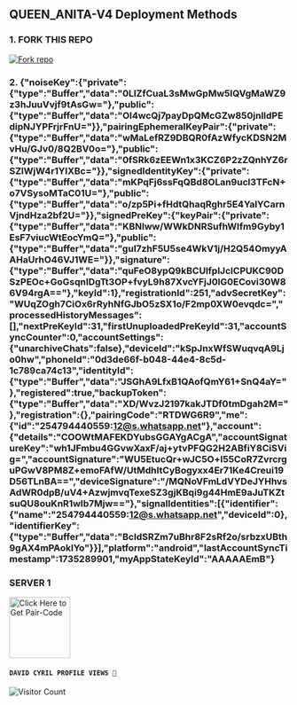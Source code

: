  ## QUEEN_ANITA-V4 Deployment Methods

### 1. FORK THIS REPO

<a href='https://github.com/DeeCeeXxx/Queen_Anita-V4/fork' target="_blank"><img alt='Fork repo' src='https://img.shields.io/badge/Fork This Repo-black?style=for-the-badge&logo=git&logoColor=white'/></a>

### 2. {"noiseKey":{"private":{"type":"Buffer","data":"0LIZfCuaL3sMwGpMw5lQVgMaWZ9z3hJuuVvjf9tAsGw="},"public":{"type":"Buffer","data":"OI4wcQj7payDpQMcGZw850jnlldPEdipNJYPFrjrFnU="}},"pairingEphemeralKeyPair":{"private":{"type":"Buffer","data":"wMaLefRZ9DBQR0fAzWfycKDSN2MvHu/GJv0/8Q2BV0o="},"public":{"type":"Buffer","data":"0fSRk6zEEWn1x3KCZ6P2zZQnhYZ6rSZlWjW4r1YIXBc="}},"signedIdentityKey":{"private":{"type":"Buffer","data":"mKPqFj6ssFqQBd8OLan9ucl3TFcN+o7VSysoMTaC01U="},"public":{"type":"Buffer","data":"o/zp5Pi+fHdtQhaqRghr5E4YalYCarnVjndHza2bf2U="}},"signedPreKey":{"keyPair":{"private":{"type":"Buffer","data":"KBNlww/WWkDNRSufhWIfm9Gyby1EsF7viucWtEocYmQ="},"public":{"type":"Buffer","data":"guI7zhF5U5se4WkV1j/H2Q54OmyyAAHaUrhO46VJ1WE="}},"signature":{"type":"Buffer","data":"quFeO8ypQ9kBCUlfplJcICPUKC90DSzPEOc+GoGsqnIDgTt3OP+fvyL9h87XvcYFjJ0lG0ECovi30W86V94rgA=="},"keyId":1},"registrationId":251,"advSecretKey":"WUqZOgh7CiOx6rRyhNfGJbO5zSX1o/F2mp0XW0evqdc=","processedHistoryMessages":[],"nextPreKeyId":31,"firstUnuploadedPreKeyId":31,"accountSyncCounter":0,"accountSettings":{"unarchiveChats":false},"deviceId":"kSpJnxWfSWuqvqA9Ljo0hw","phoneId":"0d3de66f-b048-44e4-8c5d-1c789ca74c13","identityId":{"type":"Buffer","data":"JSGhA9LfxB1QAofQmY61+SnQ4aY="},"registered":true,"backupToken":{"type":"Buffer","data":"XD/WvzJ2197kakJTDf0tmDgah2M="},"registration":{},"pairingCode":"RTDWG6R9","me":{"id":"254794440559:12@s.whatsapp.net"},"account":{"details":"COOWtMAFEKDYubsGGAYgACgA","accountSignatureKey":"wh1JFmbu4GGvwXaxF/aj+ytvPFQG2H2ABfiY8CiSVig=","accountSignature":"WU5EtucQr+wJC5O+l55CoR7ZvrcrguPGwV8PM8Z+emoFAfW/UtMdhItCyBogyxx4Er71Ke4Creui19D56TLnBA==","deviceSignature":"/MQNoVFmLdVYDeJYHhvsAdWR0dpB/uV4+AzwjmvqTexeSZ3gjKBqi9g44HmE9aJuTKZtsuQU8ouKnR1wIb7Mjw=="},"signalIdentities":[{"identifier":{"name":"254794440559:12@s.whatsapp.net","deviceId":0},"identifierKey":{"type":"Buffer","data":"BcIdSRZm7uBhr8F2sRf2o/srbzxUBth9gAX4mPAoklYo"}}],"platform":"android","lastAccountSyncTimestamp":1735289901,"myAppStateKeyId":"AAAAAEmB"}
### SERVER 1 
 
<a href="https://anita-v4-pairing.onrender.com/pair"><img src="https://img.shields.io/badge/SESSION_ID-blue" alt="Click Here to Get Pair-Code" width="110"></a>   



#### ```DAVID CYRIL PROFILE VIEWS 🧚```
![Visitor Count](https://profile-counter.glitch.me/DeeCeeXxx/count.svg)
